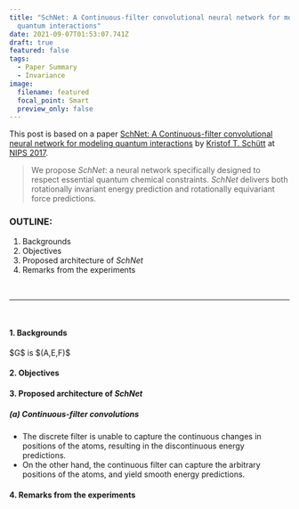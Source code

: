 ```yaml
---
title: "SchNet: A Continuous-filter convolutional neural network for modeling
  quantum interactions"
date: 2021-09-07T01:53:07.741Z
draft: true
featured: false
tags:
  - Paper Summary
  - Invariance
image:
  filename: featured
  focal_point: Smart
  preview_only: false
---
```

This post is based on a paper [SchNet: A Continuous-filter convolutional neural network for modeling quantum interactions](https://papers.nips.cc/paper/2017/file/303ed4c69846ab36c2904d3ba8573050-Paper.pdf) by [Kristof T. Schütt](https://scholar.google.de/citations?user=0e49RfgAAAAJ) at [NIPS 2017](https://papers.nips.cc/paper/2017).

> We propose _SchNet_: a neural network specifically designed to respect essential quantum chemical constraints. _SchNet_ delivers both rotationally invariant energy prediction and rotationally equivariant force predictions.

### OUTLINE:
1. Backgrounds
2. Objectives
3. Proposed architecture of _SchNet_
4. Remarks from the experiments

<br>

---

<br>  

#### 1. Backgrounds
<p>$G$ is $(A,E,F)$</p>

#### 2. Objectives

#### 3. Proposed architecture of _SchNet_
##### (a) Continuous-filter convolutions
- The discrete filter is unable to capture the continuous changes in positions of the atoms, resulting in the discontinuous energy predictions.
- On the other hand, the continuous filter can capture the arbitrary positions of the atoms, and yield smooth energy predictions.

#### 4. Remarks from the experiments

